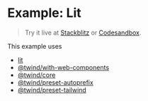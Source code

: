 # Example: Lit

> Try it live at [Stackblitz](https://stackblitz.com/fork/github/tw-in-js/twind/tree/main/examples/with-lit) or [Codesandbox](https://githubbox.com/tw-in-js/twind/tree/main/examples/with-lit).

This example uses

- [lit](https://lit.dev)
- [@twind/with-web-components](https://github.com/tw-in-js/twind/tree/main/packages/with-web-components)
- [@twind/core](https://github.com/tw-in-js/twind/tree/main/packages/core)
- [@twind/preset-autoprefix](https://github.com/tw-in-js/twind/tree/main/packages/preset-autoprefix)
- [@twind/preset-tailwind](https://github.com/tw-in-js/twind/tree/main/packages/preset-tailwind)
